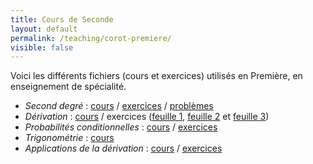 ```yaml
---
title: Cours de Seconde
layout: default
permalink: /teaching/corot-premiere/
visible: false
---
```


Voici les différents fichiers (cours et exercices) utilisés en Première, en
enseignement de spécialité.

* *Second degré* : [cours](cours-second-degre.pdf) /
  [exercices](exercices-second-degre.pdf) / [problèmes](problemes-second-degre.pdf)
* *Dérivation* : [cours](cours-derivation.pdf) / exercices ([feuille 1](exos-derivation1.pdf), [feuille 2](exos-derivation2.pdf) et [feuille 3](exos-derivation3.pdf))
* *Probabilités conditionnelles* : [cours](cours-probas-cond.pdf) /
  [exercices](exos-probas-cond.pdf)
* *Trigonométrie* : [cours](cours-trigo.pdf)
* *Applications de la dérivation* : [cours](cours-application-derivation.pdf) /
  [exercices](exos-application-derivation.pdf)

